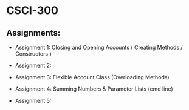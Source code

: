 # CSCI-300

## Assignments:
- Assignment 1: Closing and Opening Accounts ( Creating Methods / Constructors )

- Assignment 2:

- Assignment 3: Flexible Account Class (Overloading Methods)

- Assignment 4: Summing Numbers & Parameter Lists (cmd line)

- Assignment 5:
